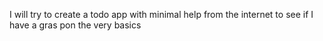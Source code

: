I will try to create a todo app with minimal help from the internet to see if I have a gras pon the very basics
